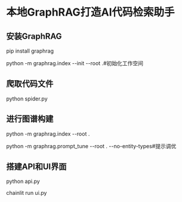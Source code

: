 # 本地GraphRAG打造AI代码检索助手

## 安装GraphRAG

pip install graphrag

python -m graphrag.index --init --root .#初始化工作空间

## 爬取代码文件

python spider.py

## 进行图谱构建

python -m graphrag.index --root .

python -m graphrag.prompt_tune --root . --no-entity-types#提示调优

## 搭建API和UI界面

python api.py

chainlit run ui.py
